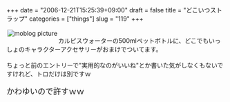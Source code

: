 +++
date = "2006-12-21T15:25:39+09:00"
draft = false
title = "どこいつストラップ"
categories = ["things"]
slug = "119"
+++

<a href="http://keruru.net/images/458a28e25e4d0-img018.jpg" rel="lightbox" ><img src="http://keruru.net/images/458a28e25e4d0-thumb_img018.jpg" alt="moblog picture" title="moblogPicture" border="0" valign="top" align="left" vspace="2" hspace="2" /></a>
<!-- bodytext -->
<br />カルピスウォーターの500mlペットボトルに、どこでもいっしょのキャラクターアクセサリーがおまけでついてます。<br /><br />ちょっと前のエントリーで"実用的なのがいいね"とか書いた気がしなくもないですけれど、トロだけは別ですｗ<br /><br /><font size="+1">かわゆいので許すｗｗ</font><br /><br /><br /><br />
<!-- bodytext end -->

